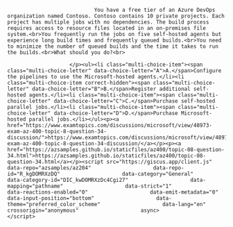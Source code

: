 <p class="card-text">
							
								You have a free tier of an Azure DevOps organization named Contoso. Contoso contains 10 private projects. Each project has multiple jobs with no dependencies. The build process requires access to resource files located in an on-premises file system.<br>You frequently run the jobs on five self-hosted agents but experience long build times and frequently queued builds.<br>You need to minimize the number of queued builds and the time it takes to run the builds.<br>What should you do?<br>
							
						</p><ul><li class="multi-choice-item"><span class="multi-choice-letter" data-choice-letter="A">A.</span>Configure the pipelines to use the Microsoft-hosted agents.</li><li class="multi-choice-item correct-hidden"><span class="multi-choice-letter" data-choice-letter="B">B.</span>Register additional self-hosted agents.</li><li class="multi-choice-item"><span class="multi-choice-letter" data-choice-letter="C">C.</span>Purchase self-hosted parallel jobs.</li><li class="multi-choice-item"><span class="multi-choice-letter" data-choice-letter="D">D.</span>Purchase Microsoft-hosted parallel jobs.</li></ul><p><a href="https://www.examtopics.com/discussions/microsoft/view/48973-exam-az-400-topic-8-question-34-discussion/">https://www.examtopics.com/discussions/microsoft/view/48973-exam-az-400-topic-8-question-34-discussion/</a></p><p><a href="https://azsamples.github.io/staticfiles/az400/topic-08-question-34.html">https://azsamples.github.io/staticfiles/az400/topic-08-question-34.html</a></p><script src="https://giscus.app/client.js"                    data-repo="azsamples/az204"                    data-repo-id="R_kgDOMRXzDQ"                    data-category="General"                    data-category-id="DIC_kwDOMRXzDc4Cgi27"                    data-mapping="pathname"                    data-strict="1"                    data-reactions-enabled="0"                    data-emit-metadata="0"                    data-input-position="bottom"                    data-theme="preferred_color_scheme"                    data-lang="en"                    crossorigin="anonymous"                    async>                    </script>